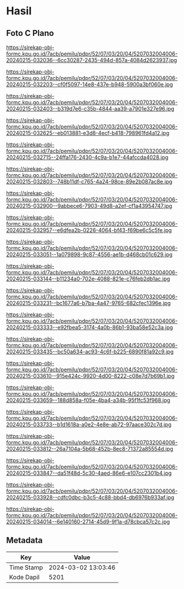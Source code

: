# Hasil

## Foto C Plano

https://sirekap-obj-formc.kpu.go.id/7acb/pemilu/pdpr/52/07/03/20/04/5207032004006-20240215-032036--6cc30287-2435-494d-857a-4084d2623937.jpg

https://sirekap-obj-formc.kpu.go.id/7acb/pemilu/pdpr/52/07/03/20/04/5207032004006-20240215-032203--cf0f5097-14e8-437e-b948-5900a3bf060e.jpg

https://sirekap-obj-formc.kpu.go.id/7acb/pemilu/pdpr/52/07/03/20/04/5207032004006-20240215-032403--b319d7e6-c35b-4844-aa39-a7901e327e96.jpg

https://sirekap-obj-formc.kpu.go.id/7acb/pemilu/pdpr/52/07/03/20/04/5207032004006-20240215-032625--eb013881-e3d8-4ecf-b418-798961fd4a12.jpg

https://sirekap-obj-formc.kpu.go.id/7acb/pemilu/pdpr/52/07/03/20/04/5207032004006-20240215-032715--24ffa176-2430-4c9a-b1e7-44afccda4028.jpg

https://sirekap-obj-formc.kpu.go.id/7acb/pemilu/pdpr/52/07/03/20/04/5207032004006-20240215-032803--748b11df-c765-4a24-98ce-89e2b087ac8e.jpg

https://sirekap-obj-formc.kpu.go.id/7acb/pemilu/pdpr/52/07/03/20/04/5207032004006-20240215-032900--9abbece6-7903-49d8-a2ef-cf1a43954747.jpg

https://sirekap-obj-formc.kpu.go.id/7acb/pemilu/pdpr/52/07/03/20/04/5207032004006-20240215-032957--e6dfea2b-0226-4064-bf43-f69be6c5c5fe.jpg

https://sirekap-obj-formc.kpu.go.id/7acb/pemilu/pdpr/52/07/03/20/04/5207032004006-20240215-033051--1a079898-9c87-4556-ae1b-d468cb01c629.jpg

https://sirekap-obj-formc.kpu.go.id/7acb/pemilu/pdpr/52/07/03/20/04/5207032004006-20240215-033144--b11234a0-702e-4088-821e-c76feb2db1ac.jpg

https://sirekap-obj-formc.kpu.go.id/7acb/pemilu/pdpr/52/07/03/20/04/5207032004006-20240215-033231--bc1677a6-b7ba-4a47-9765-682cfec1396e.jpg

https://sirekap-obj-formc.kpu.go.id/7acb/pemilu/pdpr/52/07/03/20/04/5207032004006-20240215-033333--e92fbea5-3174-4a0b-86b1-93ba58e52c3a.jpg

https://sirekap-obj-formc.kpu.go.id/7acb/pemilu/pdpr/52/07/03/20/04/5207032004006-20240215-033435--bc50a634-ac93-4c6f-b225-6890f81a92c9.jpg

https://sirekap-obj-formc.kpu.go.id/7acb/pemilu/pdpr/52/07/03/20/04/5207032004006-20240215-033610--915e424c-9920-4d00-8222-c08e7d7b69b1.jpg

https://sirekap-obj-formc.kpu.go.id/7acb/pemilu/pdpr/52/07/03/20/04/5207032004006-20240215-033659--188d858a-f05e-4ba4-a34b-95f1fc53f968.jpg

https://sirekap-obj-formc.kpu.go.id/7acb/pemilu/pdpr/52/07/03/20/04/5207032004006-20240215-033733--b1d1618a-a0e2-4e8e-ab72-97aace302c7d.jpg

https://sirekap-obj-formc.kpu.go.id/7acb/pemilu/pdpr/52/07/03/20/04/5207032004006-20240215-033812--26a7104a-5b68-452b-8ec8-71372a85554d.jpg

https://sirekap-obj-formc.kpu.go.id/7acb/pemilu/pdpr/52/07/03/20/04/5207032004006-20240215-033847--da51f48d-5c30-4aed-86e6-e107cc2301b4.jpg

https://sirekap-obj-formc.kpu.go.id/7acb/pemilu/pdpr/52/07/03/20/04/5207032004006-20240215-033928--cdfc0dbc-b3c5-4c88-bbd4-db6976b933af.jpg

https://sirekap-obj-formc.kpu.go.id/7acb/pemilu/pdpr/52/07/03/20/04/5207032004006-20240215-034014--6e140160-2714-45d9-9f1a-d78cbca57c2c.jpg


## Metadata

| Key        | Value               |
| ---------- | ------------------- |
| Time Stamp | 2024-03-02 13:03:46 |
| Kode Dapil | 5201                |



